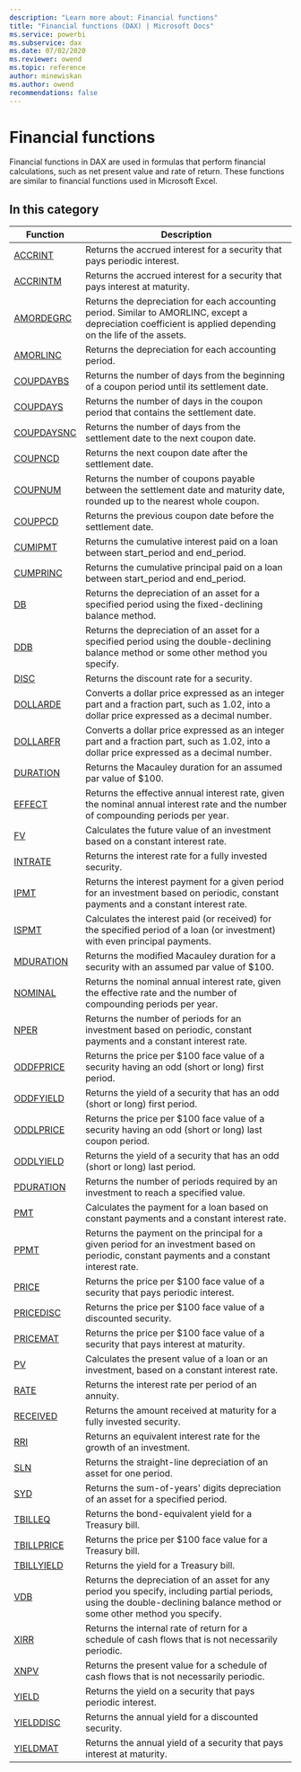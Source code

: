 ```yaml
---
description: "Learn more about: Financial functions"
title: "Financial functions (DAX) | Microsoft Docs"
ms.service: powerbi 
ms.subservice: dax 
ms.date: 07/02/2020
ms.reviewer: owend
ms.topic: reference
author: minewiskan
ms.author: owend 
recommendations: false
---
```

# Financial functions

Financial functions in DAX are used in formulas that perform financial calculations, such as net present value and rate of return. These functions are similar to financial functions used in Microsoft Excel.
  
## In this category

|Function  |Description  |
|---------|---------|
|[ACCRINT](accrint-function-dax.md)     |  Returns the accrued interest for a security that pays periodic interest.      |
|[ACCRINTM](accrintm-function-dax.md)     |   Returns the accrued interest for a security that pays interest at maturity.     |
|[AMORDEGRC](amordegrc-function-dax.md)     |   Returns the depreciation for each accounting period. Similar to AMORLINC, except a depreciation coefficient is applied depending on the life of the assets.    |
|[AMORLINC](amorlinc-function-dax.md)     |   Returns the depreciation for each accounting period.      |
|[COUPDAYBS](coupdaybs-function-dax.md)     |    Returns the number of days from the beginning of a coupon period until its settlement date.    |
|[COUPDAYS](coupdays-function-dax.md)     |    Returns the number of days in the coupon period that contains the settlement date.    |
|[COUPDAYSNC](coupdaysnc-function-dax.md)     |    Returns the number of days from the settlement date to the next coupon date.   |
|[COUPNCD](coupncd-function-dax.md)     |   Returns the next coupon date after the settlement date.     |
|[COUPNUM](coupnum-function-dax.md)     |   Returns the number of coupons payable between the settlement date and maturity date, rounded up to the nearest whole coupon.     |
|[COUPPCD](couppcd-function-dax.md)     |   Returns the previous coupon date before the settlement date.     |
|[CUMIPMT](cumipmt-function-dax.md)     |   Returns the cumulative interest paid on a loan between start_period and end_period.     |
|[CUMPRINC](cumprinc-function-dax.md)     |    Returns the cumulative principal paid on a loan between start_period and end_period.    |
|[DB](db-function-dax.md)     |   Returns the depreciation of an asset for a specified period using the fixed-declining balance method.     |
|[DDB](ddb-function-dax.md)     |    Returns the depreciation of an asset for a specified period using the double-declining balance method or some other method you specify.    |
|[DISC](disc-function-dax.md)     |    Returns the discount rate for a security.        |
|[DOLLARDE](dollarde-function-dax.md)     |    Converts a dollar price expressed as an integer part and a fraction part, such as 1.02, into a dollar price expressed as a decimal number.      |
|[DOLLARFR](dollarfr-function-dax.md)     |    Converts a dollar price expressed as an integer part and a fraction part, such as 1.02, into a dollar price expressed as a decimal number.     |
|[DURATION](duration-function-dax.md)     |    Returns the Macauley duration for an assumed par value of $100.    |
|[EFFECT](effect-function-dax.md)     |   Returns the effective annual interest rate, given the nominal annual interest rate and the number of compounding periods per year.     |
|[FV](fv-function-dax.md)     |   Calculates the future value of an investment based on a constant interest rate.     |
|[INTRATE](intrate-function-dax.md)     |   Returns the interest rate for a fully invested security.     |
|[IPMT](ipmt-function-dax.md)     |    Returns the interest payment for a given period for an investment based on periodic, constant payments and a constant interest rate.    |
|[ISPMT](ispmt-function-dax.md)     |    Calculates the interest paid (or received) for the specified period of a loan (or investment) with even principal payments.    |
|[MDURATION](mduration-function-dax.md)     |    Returns the modified Macauley duration for a security with an assumed par value of $100.    |
|[NOMINAL](nominal-function-dax.md)     |   Returns the nominal annual interest rate, given the effective rate and the number of compounding periods per year.     |
|[NPER](nper-function-dax.md)     |    Returns the number of periods for an investment based on periodic, constant payments and a constant interest rate.    |
|[ODDFPRICE](oddfprice-function-dax.md)     |    Returns the price per \$100 face value of a security having an odd (short or long) first period.    |
|[ODDFYIELD](oddfyield-function-dax.md)     |    Returns the yield of a security that has an odd (short or long) first period.     |
|[ODDLPRICE](oddlprice-function-dax.md)     |    Returns the price per $100 face value of a security having an odd (short or long) last coupon period.    |
|[ODDLYIELD](oddlyield-function-dax.md)     |    Returns the yield of a security that has an odd (short or long) last period.    |
|[PDURATION](pduration-function-dax.md)     |    Returns the number of periods required by an investment to reach a specified value.    |
|[PMT](pmt-function-dax.md)     |   Calculates the payment for a loan based on constant payments and a constant interest rate.     |
|[PPMT](ppmt-function-dax.md)     |    Returns the payment on the principal for a given period for an investment based on periodic, constant payments and a constant interest rate.   |
|[PRICE](price-function-dax.md)     |     Returns the price per \$100 face value of a security that pays periodic interest.   |
|[PRICEDISC](pricedisc-function-dax.md)     |   Returns the price per \$100 face value of a discounted security.     |
|[PRICEMAT](pricemat-function-dax.md)     |    Returns the price per $100 face value of a security that pays interest at maturity.    |
|[PV](pv-function-dax.md)     |   Calculates the present value of a loan or an investment, based on a constant interest rate.      |
|[RATE](rate-function-dax.md)     |  Returns the interest rate per period of an annuity.       |
|[RECEIVED](received-function-dax.md)     |    Returns the amount received at maturity for a fully invested security.    |
|[RRI](rri-function-dax.md)     |    Returns an equivalent interest rate for the growth of an investment.    |
|[SLN](sln-function-dax.md)     |    Returns the straight-line depreciation of an asset for one period.   |
|[SYD](syd-function-dax.md)     |    Returns the sum-of-years' digits depreciation of an asset for a specified period.    |
|[TBILLEQ](tbilleq-function-dax.md)     |    Returns the bond-equivalent yield for a Treasury bill.    |
|[TBILLPRICE](tbillprice-function-dax.md)     |    Returns the price per $100 face value for a Treasury bill.    |
|[TBILLYIELD](tbillyield-function-dax.md)     |    Returns the yield for a Treasury bill.    |
|[VDB](vdb-function-dax.md)     |    Returns the depreciation of an asset for any period you specify, including partial periods, using the double-declining balance method or some other method you specify.    |
|[XIRR](xirr-function-dax.md)     |  Returns the internal rate of return for a schedule of cash flows that is not necessarily periodic.       |
|[XNPV](xnpv-function-dax.md)      |  Returns the present value for a schedule of cash flows that is not necessarily periodic.       |
|[YIELD](yield-function-dax.md)     |   Returns the yield on a security that pays periodic interest.    |
|[YIELDDISC](yielddisc-function-dax.md)     |   Returns the annual yield for a discounted security.    |
|[YIELDMAT](yieldmat-function-dax.md)     |     Returns the annual yield of a security that pays interest at maturity.   |

